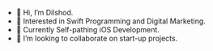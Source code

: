 - 👋 Hi, I’m Dilshod.
- 👀 Interested in Swift Programming and Digital Marketing.
- 🌱 Currently Self-pathing iOS Development.
- 💞️ I’m looking to collaborate on start-up projects. 
